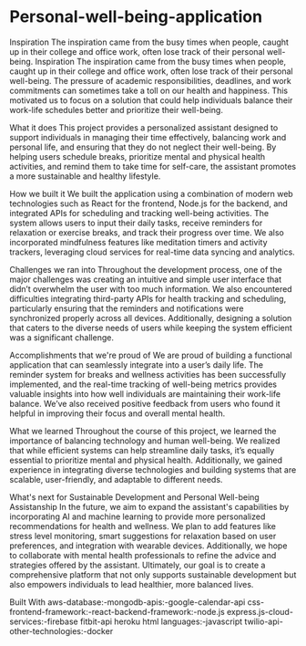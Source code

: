 # Personal-well-being-application
Inspiration The inspiration came from the busy times when people, caught up in their college and office work, often lose track of their personal well-being.
Inspiration The inspiration came from the busy times when people, caught up in their college and office work, often lose track of their personal well-being. The pressure of academic responsibilities, deadlines, and work commitments can sometimes take a toll on our health and happiness. This motivated us to focus on a solution that could help individuals balance their work-life schedules better and prioritize their well-being.

What it does This project provides a personalized assistant designed to support individuals in managing their time effectively, balancing work and personal life, and ensuring that they do not neglect their well-being. By helping users schedule breaks, prioritize mental and physical health activities, and remind them to take time for self-care, the assistant promotes a more sustainable and healthy lifestyle.

How we built it We built the application using a combination of modern web technologies such as React for the frontend, Node.js for the backend, and integrated APIs for scheduling and tracking well-being activities. The system allows users to input their daily tasks, receive reminders for relaxation or exercise breaks, and track their progress over time. We also incorporated mindfulness features like meditation timers and activity trackers, leveraging cloud services for real-time data syncing and analytics.

Challenges we ran into Throughout the development process, one of the major challenges was creating an intuitive and simple user interface that didn’t overwhelm the user with too much information. We also encountered difficulties integrating third-party APIs for health tracking and scheduling, particularly ensuring that the reminders and notifications were synchronized properly across all devices. Additionally, designing a solution that caters to the diverse needs of users while keeping the system efficient was a significant challenge.

Accomplishments that we're proud of We are proud of building a functional application that can seamlessly integrate into a user’s daily life. The reminder system for breaks and wellness activities has been successfully implemented, and the real-time tracking of well-being metrics provides valuable insights into how well individuals are maintaining their work-life balance. We’ve also received positive feedback from users who found it helpful in improving their focus and overall mental health.

What we learned Throughout the course of this project, we learned the importance of balancing technology and human well-being. We realized that while efficient systems can help streamline daily tasks, it’s equally essential to prioritize mental and physical health. Additionally, we gained experience in integrating diverse technologies and building systems that are scalable, user-friendly, and adaptable to different needs.

What's next for Sustainable Development and Personal Well-being Assistanship In the future, we aim to expand the assistant's capabilities by incorporating AI and machine learning to provide more personalized recommendations for health and wellness. We plan to add features like stress level monitoring, smart suggestions for relaxation based on user preferences, and integration with wearable devices. Additionally, we hope to collaborate with mental health professionals to refine the advice and strategies offered by the assistant. Ultimately, our goal is to create a comprehensive platform that not only supports sustainable development but also empowers individuals to lead healthier, more balanced lives.

Built With
aws-database:-mongodb-apis:-google-calendar-api
css-frontend-framework:-react-backend-framework:-node.js
express.js-cloud-services:-firebase
fitbit-api
heroku
html
languages:-javascript
twilio-api-other-technologies:-docker
